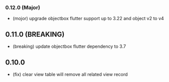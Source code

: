 ### 0.12.0 (Major)
* (mojor) upgrade objectbox flutter support up to 3.22 and object v2 to v4

## 0.11.0 (BREAKING)
* (breaking) update objectbox flutter dependency to 3.7

## 0.10.0
* (fix) clear view table will remove all related view record
